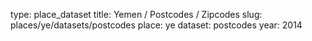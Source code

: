 type: place_dataset
title: Yemen / Postcodes / Zipcodes
slug: places/ye/datasets/postcodes
place: ye
dataset: postcodes
year: 2014
